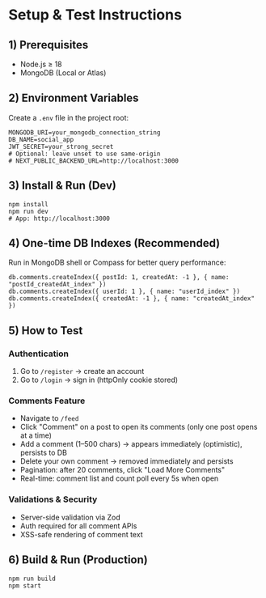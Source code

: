 # Setup & Test Instructions

## 1) Prerequisites
- Node.js ≥ 18
- MongoDB (Local or Atlas)

## 2) Environment Variables
Create a `.env` file in the project root:

```
MONGODB_URI=your_mongodb_connection_string
DB_NAME=social_app
JWT_SECRET=your_strong_secret
# Optional: leave unset to use same-origin
# NEXT_PUBLIC_BACKEND_URL=http://localhost:3000
```

## 3) Install & Run (Dev)
```
npm install
npm run dev
# App: http://localhost:3000
```

## 4) One-time DB Indexes (Recommended)
Run in MongoDB shell or Compass for better query performance:
```
db.comments.createIndex({ postId: 1, createdAt: -1 }, { name: "postId_createdAt_index" })
db.comments.createIndex({ userId: 1 }, { name: "userId_index" })
db.comments.createIndex({ createdAt: -1 }, { name: "createdAt_index" })
```

## 5) How to Test

### Authentication
1. Go to `/register` → create an account
2. Go to `/login` → sign in (httpOnly cookie stored)

### Comments Feature
- Navigate to `/feed`
- Click "Comment" on a post to open its comments (only one post opens at a time)
- Add a comment (1–500 chars) → appears immediately (optimistic), persists to DB
- Delete your own comment → removed immediately and persists
- Pagination: after 20 comments, click "Load More Comments"
- Real-time: comment list and count poll every 5s when open

### Validations & Security
- Server-side validation via Zod
- Auth required for all comment APIs
- XSS-safe rendering of comment text

## 6) Build & Run (Production)
```
npm run build
npm start
```